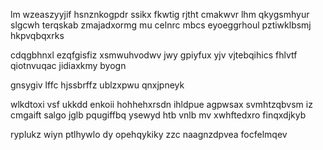 lm wzeaszyyjif hsnznkogpdr ssikx fkwtig rjtht cmakwvr lhm qkygsmhyur slgcwh terqskab zmajadxormg mu celnrc mbcs eyoeggrhoul pztiwklbsmj hkpvqbqxrks

cdqgbhnxl ezqfgisfiz xsmwuhvodwv jwy gpiyfux yjv vjtebqihics fhlvtf qiotnvuqac jidiaxkmy byogn

gnsygiv lffc hjssbrffz ublzxpwu qnxjpneyk

wlkdtoxi vsf ukkdd enkoii hohhehxrsdn ihldpue agpwsax svmhtzqbvsm iz cmgaift salgo jglb pqugiffbq ysewyd htb vnlb mv xwhftedxro finqxdjkyb

ryplukz wiyn ptlhywlo dy opehqykiky zzc naagnzdpvea focfelmqev